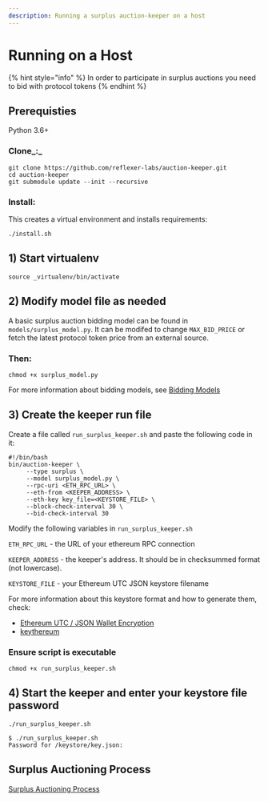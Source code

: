 ```yaml
---
description: Running a surplus auction-keeper on a host
---
```


# Running on a Host

{% hint style="info" %}
In order to participate in surplus auctions you need to bid with protocol tokens
{% endhint %}

## Prerequisties

Python 3.6+

### Clone_**:**_

```text
git clone https://github.com/reflexer-labs/auction-keeper.git
cd auction-keeper
git submodule update --init --recursive
```

### Install:

This creates a virtual environment and installs requirements:

`./install.sh`

## 1\) Start virtualenv

`source _virtualenv/bin/activate`

## 2\) Modify model file as needed

A basic surplus auction bidding model can be found in `models/surplus_model.py`. It can be modifed to change `MAX_BID_PRICE` or fetch the latest protocol token price from an external source. 

### Then:

`chmod +x surplus_model.py`

For more information about bidding models, see [Bidding Models](BiddingModels.md)

## 3\) Create the keeper run file

Create a file called `run_surplus_keeper.sh` and paste the following code in it:

```text
#!/bin/bash
bin/auction-keeper \
     --type surplus \
     --model surplus_model.py \
     --rpc-uri <ETH_RPC_URL> \
     --eth-from <KEEPER_ADDRESS> \
     --eth-key key_file=<KEYSTORE_FILE> \
     --block-check-interval 30 \
     --bid-check-interval 30

```

Modify the following variables in `run_surplus_keeper.sh`

`ETH_RPC_URL` - the URL of your ethereum RPC connection

`KEEPER_ADDRESS` - the keeper's address. It should be in checksummed format \(not lowercase\).

`KEYSTORE_FILE` - your Ethereum UTC JSON keystore filename

For more information about this keystore format and how to generate them, check:

* [Ethereum UTC / JSON Wallet Encryption](https://wizardforcel.gitbooks.io/practical-cryptography-for-developers-book/content/symmetric-key-ciphers/ethereum-wallet-encryption.html)
* [keythereum](https://github.com/ethereumjs/keythereum)

### Ensure script is executable

`chmod +x run_surplus_keeper.sh`

## 4\) Start the keeper and enter your keystore file password

`./run_surplus_keeper.sh`

```text
$ ./run_surplus_keeper.sh
Password for /keystore/key.json:
```

## Surplus Auctioning Process

[Surplus Auctioning Process](surplus-auctions.md)
